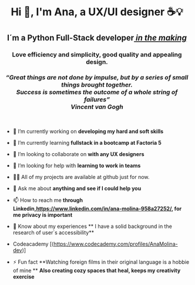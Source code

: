 <h1 align="center">Hi 👋, I'm Ana, a UX/UI designer ☕💡</h1>
<h2 align="center">I´m a Python Full-Stack developer<em><u> in the making</u></em></h2>
                                                      
<h3 align="center">Love efficiency and simplicity, good quality and appealing design.</h3>
<h3 align="center"><em><strong>“Great things are not done by impulse, but by a series of small things brought together.<br>Success is sometimes the outcome of a whole string of failures”<br>Vincent van Gogh</strong></em></h3>
<br>
<p align="center">


- 🔭 I’m currently working on **developing my hard and soft skills**

- 🌱 I’m currently learning **fullstack in a bootcamp at Factoria 5**

- 👯 I’m looking to collaborate on **with any UX designers**

- 🤝 I’m looking for help with **learning to work in teams**

- 👨‍💻 All of my projects are available at github just for now.

- 💬 Ask me about **anything and see if I could help you**

- 📫 How to reach me **through Linkedin,https://www.linkedin.com/in/ana-molina-958a27252/, for me privacy is important**

- 📄 Know about my experiences ** I have a solid background in the research of user´s accessibility**
  
- Codeacademy [(https://www.codecademy.com/profiles/AnaMolina-dev)]

- ⚡ Fun fact **Watching foreign films in their original language is a hobbie of mine **
              **Also creating cozy spaces that heal, keeps my creativity exercise**

</p>
